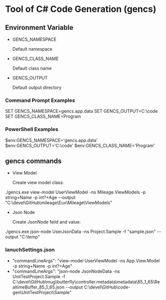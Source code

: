 ﻿# Tool of C# Code Generation (gencs)

## Environment Variable

- GENCS_NAMESPACE

    Default namespace

- GENCS_CLASS_NAME

    Default class name

- GENCS_OUTPUT

    Default output directory

### Command Prompt Examples

SET GENCS_NAMESPACE=gencs.app.data
SET GENCS_OUTPUT=C:\code
SET GENCS_CLASS_NAME=Program

### PowerShell Examples

$env:GENCS_NAMESPACE='gencs.app.data'
$env:GENCS_OUTPUT='C:\code'
$env:GENCS_CLASS_NAME='Program'

## gencs commands

- View Model

    Create view model class:

./gencs.exe view-model UserViewModel -ns Mileage.ViewModels -p string+Name -p int?+Age --output "C:\devel\GitHub\mileage\Eux\Mileage\ViewModels"

- Json Node

    Create JsonNode feild and value:

./gencs.exe json-node UserJsonData -ns Project.Sample -f "sample.json" --output "C:\temp"



### lanuchSettings.json
- "commandLineArgs": "view-model UserViewModel -ns App.View.Model -p string+Name -p int?+Age"
- "commandLineArgs": "json-node JsonNodeData -ns UnitTestProject.Sample -f C:\\devel\\GitHub\\mug\\butterfly\\controller.metadata\\metadata\\85_1_65\\RealtimeBuffer_85_1_65.json --output C:\\devel\\GitHub\\code-gen\\UnitTestProject\\Sample"